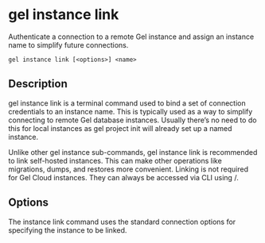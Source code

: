 # gel instance link

Authenticate a connection to a remote Gel instance and assign an instance name to simplify future connections.

```cli-synopsis
gel instance link [<options>] <name>
```

## Description

gel instance link is a terminal command used to bind a set of connection credentials to an instance name. This is typically used as a way to simplify connecting to remote Gel database instances. Usually there’s no need to do this for local instances as gel project init will already set up a named instance.

Unlike other gel instance sub-commands, gel instance link is recommended to link self-hosted instances. This can make other operations like migrations, dumps, and restores more convenient. Linking is not required for Gel Cloud instances. They can always be accessed via CLI using <org-name>/<instance-name>.

## Options

The instance link command uses the standard connection options for specifying the instance to be linked.

